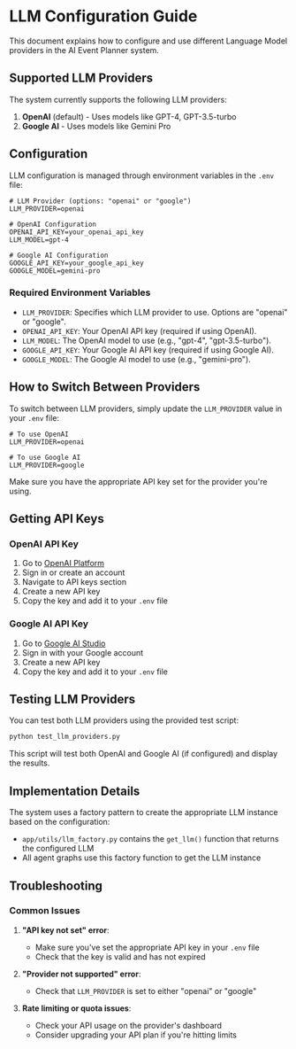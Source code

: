 # LLM Configuration Guide

This document explains how to configure and use different Language Model providers in the AI Event Planner system.

## Supported LLM Providers

The system currently supports the following LLM providers:

1. **OpenAI** (default) - Uses models like GPT-4, GPT-3.5-turbo
2. **Google AI** - Uses models like Gemini Pro

## Configuration

LLM configuration is managed through environment variables in the `.env` file:

```
# LLM Provider (options: "openai" or "google")
LLM_PROVIDER=openai

# OpenAI Configuration
OPENAI_API_KEY=your_openai_api_key
LLM_MODEL=gpt-4

# Google AI Configuration
GOOGLE_API_KEY=your_google_api_key
GOOGLE_MODEL=gemini-pro
```

### Required Environment Variables

- `LLM_PROVIDER`: Specifies which LLM provider to use. Options are "openai" or "google".
- `OPENAI_API_KEY`: Your OpenAI API key (required if using OpenAI).
- `LLM_MODEL`: The OpenAI model to use (e.g., "gpt-4", "gpt-3.5-turbo").
- `GOOGLE_API_KEY`: Your Google AI API key (required if using Google AI).
- `GOOGLE_MODEL`: The Google AI model to use (e.g., "gemini-pro").

## How to Switch Between Providers

To switch between LLM providers, simply update the `LLM_PROVIDER` value in your `.env` file:

```
# To use OpenAI
LLM_PROVIDER=openai

# To use Google AI
LLM_PROVIDER=google
```

Make sure you have the appropriate API key set for the provider you're using.

## Getting API Keys

### OpenAI API Key

1. Go to [OpenAI Platform](https://platform.openai.com/)
2. Sign in or create an account
3. Navigate to API keys section
4. Create a new API key
5. Copy the key and add it to your `.env` file

### Google AI API Key

1. Go to [Google AI Studio](https://makersuite.google.com/app/apikey)
2. Sign in with your Google account
3. Create a new API key
4. Copy the key and add it to your `.env` file

## Testing LLM Providers

You can test both LLM providers using the provided test script:

```bash
python test_llm_providers.py
```

This script will test both OpenAI and Google AI (if configured) and display the results.

## Implementation Details

The system uses a factory pattern to create the appropriate LLM instance based on the configuration:

- `app/utils/llm_factory.py` contains the `get_llm()` function that returns the configured LLM
- All agent graphs use this factory function to get the LLM instance

## Troubleshooting

### Common Issues

1. **"API key not set" error**:
   - Make sure you've set the appropriate API key in your `.env` file
   - Check that the key is valid and has not expired

2. **"Provider not supported" error**:
   - Check that `LLM_PROVIDER` is set to either "openai" or "google"

3. **Rate limiting or quota issues**:
   - Check your API usage on the provider's dashboard
   - Consider upgrading your API plan if you're hitting limits
